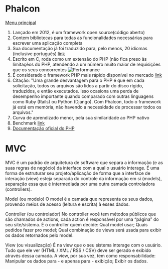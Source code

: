 # Phalcon

[Menu principal](https://github.com/operandbr/operand-is-cool/blob/master/README.md#conteúdo-proposto)

1. Lançado em 2012, é um framework open source(código aberto)
2. Contem bibliotecas para todas as funcionalidades necessárias para escrever uma aplicação completa
3. Sua documentação já foi traduzido para, pelo menos, 20 idiomas (inclusive português) [link](https://docs.phalconphp.com/pt/)
4. Escrito em C, roda como um extensão do PHP (não fica preso às limitaçẽos do PHP, atendendo a um número muito maior de requisições que os seus concorrentes ![Performance](http://blog.umbler.com/wp-content/uploads/2016/06/Phalcon-1.png)
5. É considerado o framework PHP mais rápido disponível no mercado [link](http://blog.umbler.com/wp-content/uploads/2016/06/Phalcon-2.png)
6. Citação: "Uma grande desvantagem para o PHP é que em cada solicitação, todos os arquivos são lidos a partir do disco rígido, traduzidos, e então executados. Isso ocasiona uma perda de desempenho importante quando comparado com outras linguagens como Ruby (Rails) ou Python (Django). Com Phalcon, todo o framework já está em memória, não havendo a necessidade de processar todos os arquivos."
7. Curva de aprendizado menor, pela sua similaridade ao PHP nativo
8. Benchmark [link](https://docs.phalconphp.com/en/1.2.6/reference/benchmark/hello-world.html)
8. [Documentação oficial do PHP](http://php.net/)

# MVC

MVC é um padrão de arquitetura de software que separa a informação (e as suas regras de negócio) da interface com a qual o usuário interage.
É uma forma de estruturar seu projeto/aplicação de forma que a interface de interação (view) esteja separada do controle da informação em si (models), separação essa que é intermediada por uma outra camada controladora (controllers).

Model (ou modelo)
O model é a camada que representa os seus dados, provendo meios de acesso (leitura e escrita) à esses dados.

Controller (ou controlador)
No controller você tem métodos públicos que são chamados de actions, cada action é responsável por uma “página” do seu site/sistema. É o controller quem decide:
Qual model usar;
Quais pedidos fazer pro model;
Qual combinação de views será usada para exibir os dados retornados pelo model.

View (ou visualização)
É na view que o seu sistema interage com o usuário. Tudo que ele ver (HTML / XML / RSS / CSV) deve ser gerado e exibido através dessa camada. A view, por sua vez, tem como responsabilidade:
Manipular os dados para - e apenas para - exibição;
Exibir os dados.
